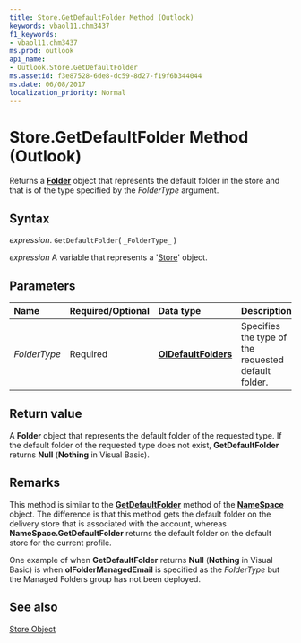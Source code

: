 ```yaml
---
title: Store.GetDefaultFolder Method (Outlook)
keywords: vbaol11.chm3437
f1_keywords:
- vbaol11.chm3437
ms.prod: outlook
api_name:
- Outlook.Store.GetDefaultFolder
ms.assetid: f3e87528-6de8-dc59-8d27-f19f6b344044
ms.date: 06/08/2017
localization_priority: Normal
---
```



# Store.GetDefaultFolder Method (Outlook)

Returns a  **[Folder](Outlook.Folder.md)** object that represents the default folder in the store and that is of the type specified by the _FolderType_ argument.


## Syntax

_expression_. `GetDefaultFolder`( `_FolderType_` )

_expression_ A variable that represents a '[Store](Outlook.Store.md)' object.


## Parameters



|Name|Required/Optional|Data type|Description|
|:-----|:-----|:-----|:-----|
| _FolderType_|Required| **[OlDefaultFolders](Outlook.OlDefaultFolders.md)**|Specifies the type of the requested default folder.|

## Return value

A  **Folder** object that represents the default folder of the requested type. If the default folder of the requested type does not exist, **GetDefaultFolder** returns **Null** (**Nothing** in Visual Basic).


## Remarks

This method is similar to the  **[GetDefaultFolder](Outlook.NameSpace.GetDefaultFolder.md)** method of the **[NameSpace](Outlook.NameSpace.md)** object. The difference is that this method gets the default folder on the delivery store that is associated with the account, whereas **NameSpace.GetDefaultFolder** returns the default folder on the default store for the current profile.

One example of when  **GetDefaultFolder** returns **Null** (**Nothing** in Visual Basic) is when **olFolderManagedEmail** is specified as the _FolderType_ but the Managed Folders group has not been deployed.


## See also


[Store Object](Outlook.Store.md)

